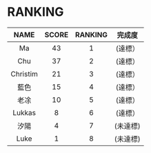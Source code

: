 # RANKING

| NAME | SCORE | RANKING |完成度|
| :---:       |     :---:      |          :---: |      :---:      |
|   Ma   |     43   |    1   |(達標）|
|   Chu  |    37     |   2    |(達標）|
| Christim     | 21       | 3 |(達標）|
| 藍色   | 15     | 4    |(達標）|
|   老凃   |    10    |     5  |(達標）|
|   Lukkas   |  8      |   6    |(達標）|
|   汐陽   |    4    |     7  |(未達標)|
|   Luke   |    1   |    8   |(未達標)|

